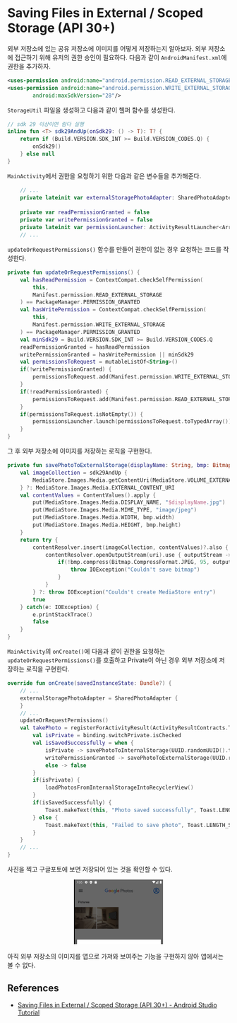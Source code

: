 # Saving Files in External / Scoped Storage (API 30+)

외부 저장소에 있는 공유 저장소에 이미지를 어떻게 저장하는지 알아보자. 외부 저장소에 접근하기 위해 유저의 권한 승인이 필요하다. 다음과 같이 `AndroidManifest.xml`에 권한을 추가하자.

```xml
<uses-permission android:name="android.permission.READ_EXTERNAL_STORAGE"/>
<uses-permission android:name="android.permission.WRITE_EXTERNAL_STORAGE"
		android:maxSdkVersion="28"/>
```

`StorageUtil` 파일을 생성하고 다음과 같이 헬퍼 함수를 생성한다.

```kotlin
// sdk 29 이상이면 람다 실행
inline fun <T> sdk29AndUp(onSdk29: () -> T): T? {
    return if (Build.VERSION.SDK_INT >= Build.VERSION_CODES.Q) {
        onSdk29()
    } else null
}
```

`MainActivity`에서 권한을 요청하기 위한 다음과 같은 변수들을 추가해준다.

```kotlin
    // ...
    private lateinit var externalStoragePhotoAdapter: SharedPhotoAdapter

    private var readPermissionGranted = false
    private var writePermissionGranted = false
    private lateinit var permissionLauncher: ActivityResultLauncher<Array<String>>
    // ...
```

`updateOrRequestPermissions()` 함수를 만들어 권한이 없는 경우 요청하는 코드를 작성한다.

```kotlin
private fun updateOrRequestPermissions() {
    val hasReadPermission = ContextCompat.checkSelfPermission(
        this,
        Manifest.permission.READ_EXTERNAL_STORAGE
    ) == PackageManager.PERMISSION_GRANTED
    val hasWritePermission = ContextCompat.checkSelfPermission(
        this,
        Manifest.permission.WRITE_EXTERNAL_STORAGE
    ) == PackageManager.PERMISSION_GRANTED
    val minSdk29 = Build.VERSION.SDK_INT >= Build.VERSION_CODES.Q
    readPermissionGranted = hasReadPermission
    writePermissionGranted = hasWritePermission || minSdk29
    val permissionsToRequest = mutableListOf<String>()
    if(!writePermissionGranted) {
        permissionsToRequest.add(Manifest.permission.WRITE_EXTERNAL_STORAGE)
    }
    if(!readPermissionGranted) {
        permissionsToRequest.add(Manifest.permission.READ_EXTERNAL_STORAGE)
    }
    if(permissionsToRequest.isNotEmpty()) {
        permissionsLauncher.launch(permissionsToRequest.toTypedArray())
    }
}
```

그 후 외부 저장소에 이미지를 저장하는 로직을 구현한다.

```kotlin
private fun savePhotoToExternalStorage(displayName: String, bmp: Bitmap): Boolean {
    val imageCollection = sdk29AndUp {
        MediaStore.Images.Media.getContentUri(MediaStore.VOLUME_EXTERNAL_PRIMARY)
    } ?: MediaStore.Images.Media.EXTERNAL_CONTENT_URI
    val contentValues = ContentValues().apply {
        put(MediaStore.Images.Media.DISPLAY_NAME, "$displayName.jpg")
        put(MediaStore.Images.Media.MIME_TYPE, "image/jpeg")
        put(MediaStore.Images.Media.WIDTH, bmp.width)
        put(MediaStore.Images.Media.HEIGHT, bmp.height)
    }
    return try {
        contentResolver.insert(imageCollection, contentValues)?.also { uri ->
            contentResolver.openOutputStream(uri).use { outputStream ->
                if(!bmp.compress(Bitmap.CompressFormat.JPEG, 95, outputStream)) {
                    throw IOException("Couldn't save bitmap")
                }
            }
        } ?: throw IOException("Couldn't create MediaStore entry")
        true
    } catch(e: IOException) {
        e.printStackTrace()
        false
    }
}
```

`MainActivity`의 `onCreate()`에 다음과 같이 권한을 요청하는 `updateOrRequestPermissions()`를 호출하고 Private이 아닌 경우 외부 저장소에 저장하는 로직을 구현한다.

```kotlin
override fun onCreate(savedInstanceState: Bundle?) { 
    // ...
    externalStoragePhotoAdapter = SharedPhotoAdapter {
    }
    // ...
    updateOrRequestPermissions()
    val takePhoto = registerForActivityResult(ActivityResultContracts.TakePicturePreview()) {
        val isPrivate = binding.switchPrivate.isChecked
        val isSavedSuccessfully = when {
            isPrivate -> savePhotoToInternalStorage(UUID.randomUUID().toString(), it)
            writePermissionGranted -> savePhotoToExternalStorage(UUID.randomUUID().toString(), it)
            else -> false
        }
        if(isPrivate) {
            loadPhotosFromInternalStorageIntoRecyclerView()
        }
        if(isSavedSuccessfully) {
            Toast.makeText(this, "Photo saved successfully", Toast.LENGTH_SHORT).show()
        } else {
            Toast.makeText(this, "Failed to save photo", Toast.LENGTH_SHORT).show()
        }
    }
    // ...
}
```

사진을 찍고 구글포토에 보면 저장되어 있는 것을 확인할 수 있다.

<div align="center">
<img src="img/part-03/google_photo.png" width="40%">
</div>

아직 외부 저장소의 이미지를 앱으로 가져와 보여주는 기능을 구현하지 않아 앱에서는 볼 수 없다.

## References

* [Saving Files in External / Scoped Storage (API 30+) - Android Studio Tutorial](https://www.youtube.com/watch?v=dEASm7nv7DA&list=PLQkwcJG4YTCR9jZq8O19nUL2hLqmLYX4M&index=3)